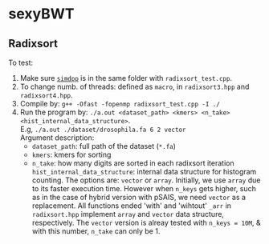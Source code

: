 # sexyBWT

## Radixsort
To test: 
1. Make sure [`simdpp`](https://github.com/p12tic/libsimdpp) is in the same folder with `radixsort_test.cpp`.
2. To change numb. of threads: defined as `macro`, in `radixsort3.hpp` and `radixsort4.hpp`.
3. Compile by:  `g++ -Ofast -fopenmp radixsort_test.cpp -I ./`
4. Run the program by: `./a.out <dataset_path> <kmers> <n_take> <hist_internal_data_structure>`. 
   <br>E.g, `./a.out ./dataset/drosophila.fa 6 2 vector`<br>
	Argument description:<br>
	* `dataset_path`: full path of the dataset (`*.fa`)
	* `kmers`: kmers for sorting
	* `n_take`: how many digits are sorted in each radixsort iteration
	`hist_internal_data_structure`: internal data structure for histogram counting. The options are: `vector` or `array`. Initially, we use `array` due to its faster execution time. However when `n_keys` gets higher, such as in the case of hybrid version with pSAIS, we need `vector` as a replacement. All functions ended 'with' and 'wihtout' `_arr` in `radixsort.hpp` implement `array` and `vector` data structure, respectively. The `vector` version is alreay tested with `n_keys = 10M`, & with this number, `n_take` can only be 1.